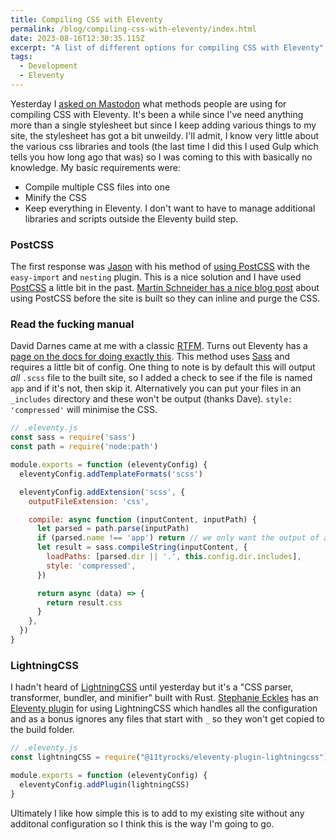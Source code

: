 ```yaml
---
title: Compiling CSS with Eleventy
permalink: /blog/compiling-css-with-eleventy/index.html
date: 2023-08-16T12:30:35.115Z
excerpt: "A list of different options for compiling CSS with Eleventy"
tags:
  - Development
  - Eleventy
---
```


Yesterday I [asked on Mastodon](https://social.lol/@robb/110894030545897361) what methods people are using for compiling CSS with Eleventy. It's been a while since I've need anything more than a single stylesheet but since I keep adding various things to my site, the stylesheet has got a bit unweildy. I'll admit, I know very little about the various css libraries and tools (the last time I did this I used Gulp which tells you how long ago that was) so I was coming to this with basically no knowledge. My basic requirements were:

- Compile multiple CSS files into one
- Minify the CSS
- Keep everything in Eleventy. I don't want to have to manage additional libraries and scripts outside the Eleventy build step.

### PostCSS

The first response was [Jason](https://social.lol/@jgarber@mastodon.cc/110894115168581629) with his method of [using PostCSS](https://github.com/jgarber623/refresh-dc.org/blob/main/lib/plugins/postcss.js) with the `easy-import` and `nesting` plugin. This is a nice solution and I have used [PostCSS](https://postcss.org) a little bit in the past. [Martin Schneider has a nice blog post](https://martinschneider.me/articles/generating-css-with-postcss-and-eleventy-before/) about using PostCSS before the site is built so they can inline and purge the CSS.

### Read the fucking manual

David Darnes came at me with a classic [RTFM](https://en.wikipedia.org/wiki/RTFM). Turns out Eleventy has a [page on the docs for doing exactly this](https://www.11ty.dev/docs/languages/custom/#example-add-sass-support-to-eleventy). This method uses [Sass](https://www.npmjs.com/package/sass) and requires a little bit of config. One thing to note is by default this will output _all_ `.scss` file to the built site, so I added a check to see if the file is named `app` and if it's not, then skip it. Alternatively you can put your files in an `_includes` directory and these won't be output (thanks Dave). `style: 'compressed'` will minimise the CSS.

```js
// .eleventy.js
const sass = require('sass')
const path = require('node:path')

module.exports = function (eleventyConfig) {
  eleventyConfig.addTemplateFormats('scss')

  eleventyConfig.addExtension('scss', {
    outputFileExtension: 'css',

    compile: async function (inputContent, inputPath) {
      let parsed = path.parse(inputPath)
      if (parsed.name !== 'app') return // we only want the output of app.scss
      let result = sass.compileString(inputContent, {
        loadPaths: [parsed.dir || '.', this.config.dir.includes],
        style: 'compressed',
      })

      return async (data) => {
        return result.css
      }
    },
  })
}
```

### LightningCSS

I hadn't heard of [LightningCSS](https://lightningcss.dev) until yesterday but it's a "CSS parser, transformer, bundler, and minifier" built with Rust. [Stephanie Eckles](https://thinkdobecreate.com/) has an [Eleventy plugin](https://github.com/5t3ph/eleventy-plugin-lightningcss) for using LightningCSS which handles all the configuration and as a bonus ignores any files that start with `_` so they won't get copied to the build folder.

```js
// .eleventy.js
const lightningCSS = require("@11tyrocks/eleventy-plugin-lightningcss")

module.exports = function (eleventyConfig) {
  eleventyConfig.addPlugin(lightningCSS)
}
```

Ultimately I like how simple this is to add to my existing site without any additonal configuration so I think this is the way I'm going to go.
